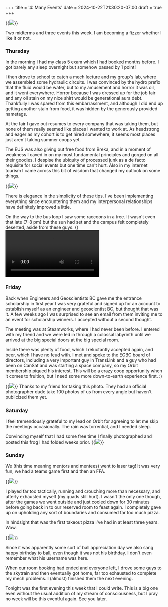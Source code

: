 +++
title = '4: Many Events'
date = 2024-10-22T21:30:20-07:00
draft = true
+++

{{<image src="images/october.png">}}

Two midterms and three events this week. I am becoming a fizzer whether I like it or not.

### Thursday

In the morning I had my class 5 exam which I had booked months before. I got barely any sleep overnight but somehow passed by 1 point!

I then drove to school to catch a mech lecture and my group's lab, where we assembled some hydraulic circuits. I was convinced by the hydro prefix that the fluid would be water, but to my amusement and horror it was oil, and it went everywhere. Horror because I was dressed up for the job fair and any oil stain on my nice shirt would be generational aura debt. Thankfully I was spared from this embarrassment, and although I did end up getting another stain from food, it was hidden by the generously provided nametags.

At the fair I gave out resumes to every company that was taking them, but none of them really seemed like places I wanted to work at. As headstrong and eager as my cohort is to get hired somewhere, it seems most places just aren't taking summer coops yet.

The EUS was also giving out free food from Breka, and in a moment of weakness I caved in on my most fundamental principles and gorged on all their goodies. I despise the ubiquity of processed junk as a de facto requisite for social events but one time can't hurt. Also in my internet tourism I came across this bit of wisdom that changed my outlook on some things.

{{<image src="images/rules.png">}}

There is elegance in the simplicity of these tips. I've been implementing everything since encountering them and my interpersonal relationships have definitely improved a little.  

On the way to the bus loop I saw some raccoons in a tree. It wasn't even that late (7-8 pm) but the sun had set and the campus felt completely deserted, aside from these guys.
{{<video src="videos/raccoon.mp4">}} 

### Friday

Back when Engineers and Geoscientists BC gave me the entrance scholarship in first year I was very grateful and signed up for an account to establish myself as an engineer and geoscientist BC, but thought that was it. A few weeks ago I was surprised to see an email from them inviting me to an event for scholarship winners. I accepted without a second thought.

The meeting was at Steamworks, where I had never been before. I entered with my friend and we were led in through a colossal labyrinth until we arrived at the big special doors at the big special room. 

Inside there was plenty of food, which I reluctantly accepted again, and beer, which I have no feud with. I met and spoke to the EGBC board of directors, including a very important guy in TransLink and a guy who had been on CanSat and was starting a space company, so my Orbit membership piqued his interest. This will be a crazy coop opportunity when it comes to fruition, but I need some more down-to-earth experience first. :)

{{<image src="images/egbc.jpg">}}
Thanks to my friend for taking this photo. They had an official photographer dude take 100 photos of us from every angle but haven't publicized them yet.

### Saturday

I feel tremendously grateful to my lead on Orbit for agreeing to let me skip the meetings occasionally. The rain was torrential, and I needed sleep. 

Convincing myself that I had some free time I finally photographed and posted this frog I had folded weeks prior.
{{<image src="images/frog.jpg">}}

### Sunday

We (this time meaning mentors and mentees) went to laser tag! It was very fun, we had a teams game first and then an FFA. 

{{<image src="images/team.jpg" caption="A probability cloud of fizzers. I am yet to learn the official plural noun">}}

I played far too tactically, running and crouching more than necessary, and utterly exhausted myself (my quads still hurt). I wasn't the only one though, after the games we went outside and just cooled down for 30 minutes before going back in to our reserved room to feast again. I completely gave up on upholding any sort of boundaries and consumed far too much pizza.

In hindsight that was the first takeout pizza I've had in at least three years. Wow.

{{<image src="images/ball.jpg" caption="Behold the engineering physics intellect on full display.">}}

Since it was apparently some sort of ball appreciation day we also sang happy birthday to ball, even though it was not his birthday. I don't even remember what his username was here.

When our room booking had ended and everyone left, I drove some guys to the skytrain and then eventually got home, far too exhausted to complete my mech problems. I (almost) finished them the next evening.

Tonight was the first evening this week that I could write. This is a big one even without the usual addition of my stream of consciousness, but I pray no week will be this eventful again. See you later.
